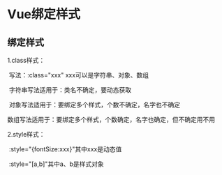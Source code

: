 # Vue绑定样式

## 绑定样式

1.class样式：

​		写法：:class="xxx" xxx可以是字符串、对象、数组

​					字符串写法适用于：类名不确定，要动态获取

​					对象写法适用于：要绑定多个样式，个数不确定，名字也不确定

​					数组写法适用于：要绑定多个样式，个数确定，名字也确定，但不确定用不用

2.style样式：

​		:style="{fontSize:xxx}"其中xxx是动态值

​		:style="[a,b]"其中a、b是样式对象

